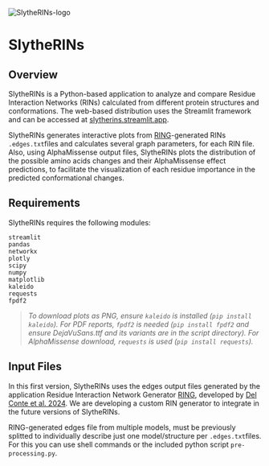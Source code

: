 ![SlytheRINs-logo](SlytheRINs-logo.svg)

# SlytheRINs

## Overview
SlytheRINs is a Python-based application to analyze and compare Residue Interaction Networks (RINs) calculated from different protein structures and conformations. The web-based distribution uses the Streamlit framework and can be accessed at [slytherins.streamlit.app](https://slytherins.streamlit.app). 

SlytheRINs generates interactive plots from [RING](https://ring.biocomputingup.it/)-generated RINs `.edges.txt`files and calculates several graph parameters, for each RIN file. Also, using AlphaMissense output files, SlytheRINs plots the distribution of the possible amino acids changes and their AlphaMissense effect predictions, to facilitate the visualization of each residue importance in the predicted conformational changes.

## Requirements
SlytheRINs requires the following modules:

```
streamlit
pandas
networkx
plotly
scipy
numpy
matplotlib
kaleido
requests
fpdf2
```
>*To download plots as PNG, ensure `kaleido` is installed (`pip install kaleido`). For PDF reports, `fpdf2` is needed (`pip install fpdf2` and ensure DejaVuSans.ttf and its variants are in the script directory). For AlphaMissense download, `requests` is used (`pip install requests`).*

## Input Files
In this first version, SlytheRINs uses the edges output files generated by the application Residue Interaction Network Generator [RING](https://ring.biocomputingup.it/), developed by [Del Conte et al. 2024](https://academic.oup.com/nar/article/52/W1/W306/7660079). We are developing a custom RIN generator to integrate in the future versions of SlytheRINs.

RING-generated edges file from multiple models, must be previously splitted to individually describe just one model/structure per `.edges.txt`files. For this you can use shell commands or the included python script `pre-processing.py`.


